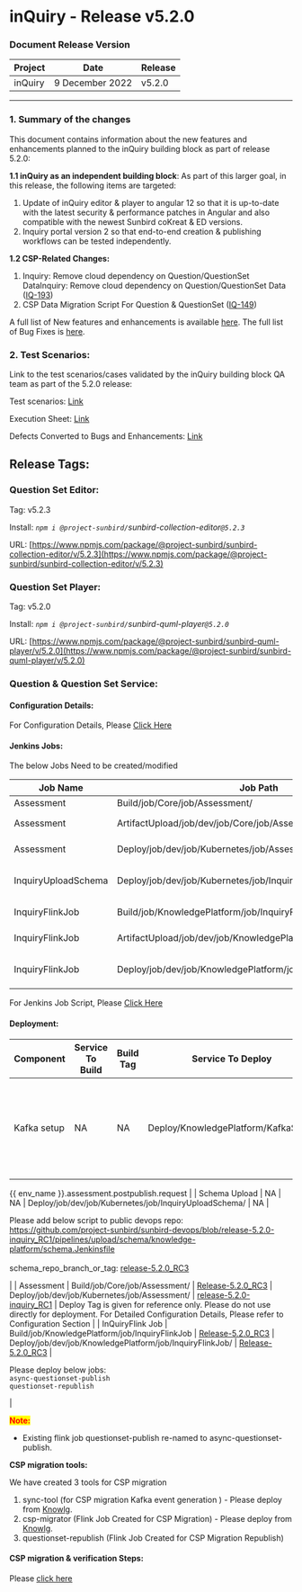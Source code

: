# inQuiry - Release v5.2.0

### Document Release Version

| Project | Date            | Release |
| ------- | --------------- | ------- |
| inQuiry | 9 December 2022 | v5.2.0  |

****

### **1. Summary of the changes**

This document contains information about the new features and enhancements planned to the inQuiry building block as part of release 5.2.0:

**1.1 inQuiry as an independent building block**: As part of this larger goal, in this release, the following items are targeted:

1. Update of inQuiry editor & player to angular 12 so that it is up-to-date with the latest security & performance patches in Angular and also compatible with the newest Sunbird coKreat & ED versions.
2. Inquiry portal version 2 so that end-to-end creation & publishing workflows can be tested independently.&#x20;

**1.2 CSP-Related Changes:**

1. Inquiry: Remove cloud dependency on Question/QuestionSet DataInquiry: Remove cloud dependency on Question/QuestionSet Data ([IQ-193](https://project-sunbird.atlassian.net/browse/IQ-193))
2. CSP Data Migration Script For Question & QuestionSet ([IQ-149](https://project-sunbird.atlassian.net/browse/IQ-149))

A full list of New features and enhancements is available [here](https://project-sunbird.atlassian.net/issues/?filter=12655). The full list of Bug Fixes is [here](https://project-sunbird.atlassian.net/issues/?filter=12655\&jql=project%20%3D%20IQ%20AND%20issuetype%20%3D%20Bug%20AND%20labels%20%3D%20QA\_Required%20AND%20%22Contributor%20Type%5BSelect%20List%20\(cascading\)%5D%22%20in%20cascadeOption\(10441%2C%2010443\)%20AND%20Sprint%20in%20\(281%2C%20280\)%20ORDER%20BY%20created%20DESC).

### **2. Test Scenarios:**

Link to the test scenarios/cases validated by the inQuiry building block QA team as part of the 5.2.0 release:&#x20;

Test scenarios: [Link](https://project-sunbird.atlassian.net/wiki/spaces/SunbirdinQuiry/pages/3242328065/Inquiry+5.2+Test+Scenarios)

Execution Sheet: [Link](https://docs.google.com/spreadsheets/d/1Vbw9bIMO\_bGs4GawSqTkKfvuzDuo7R9wzQRWtBE359M/edit#gid=0)

Defects Converted to Bugs and Enhancements: [Link](https://project-sunbird.atlassian.net/issues/?filter=12681)



## Release Tags:

### Question Set **Editor**:

Tag: v5.2.3

Install: _`npm i @project-sunbird/`sunbird-collection-editor`@5.2.3`_

URL: [https://www.npmjs.com/package/@project-sunbird/sunbird-collection-editor/v/5.2.3](https://www.npmjs.com/package/@project-sunbird/sunbird-collection-editor/v/5.2.3)

### Question Set Player:

Tag: v5.2.0

Install: _`npm i @project-sunbird/`sunbird-quml-player`@5.2.0`_

URL: [https://www.npmjs.com/package/@project-sunbird/sunbird-quml-player/v/5.2.0](https://www.npmjs.com/package/@project-sunbird/sunbird-quml-player/v/5.2.0)

### Question & Question Set Service:

#### Configuration Details:

For Configuration Details, Please [Click Here](https://project-sunbird.atlassian.net/wiki/spaces/SBDES/pages/3259138061/inQuiry+Release-5.2.0+Configuration+details)

#### Jenkins Jobs:

The below Jobs Need to be created/modified

| Job Name            | Job Path                                                         | Description          |
| ------------------- | ---------------------------------------------------------------- | -------------------- |
| Assessment          | Build/job/Core/job/Assessment/                                   | Build Job            |
| Assessment          | ArtifactUpload/job/dev/job/Core/job/Assessment/                  | Artifact Upload Job  |
| Assessment          | Deploy/job/dev/job/Kubernetes/job/Assessment/                    | Deployment Job       |
| InquiryUploadSchema | Deploy/job/dev/job/Kubernetes/job/InquiryUploadSchema/           | Upload Schema Job    |
| InquiryFlinkJob     | Build/job/KnowledgePlatform/job/InquiryFlinkJob                  | Flink Build Job      |
| InquiryFlinkJob     | ArtifactUpload/job/dev/job/KnowledgePlatform/job/InquiryFlinkJob | Artifact Upload Job  |
| InquiryFlinkJob     | Deploy/job/dev/job/KnowledgePlatform/job/InquiryFlinkJob/        | Flink Deployment Job |

For Jenkins Job Script, Please [Click Here](https://github.com/Sunbird-inQuiry/inquiry-api-service/tree/release-5.2.0/scripts/jenkins-jobs)

#### Deployment:

| Component        | Service To Build                                | Build Tag                                                                                            | Service To Deploy                                         | Deploy Tag                                                                                                      | Comment                                                                                                                                                                                                                                                                                                                                                                                                                                                                                                               |
| ---------------- | ----------------------------------------------- | ---------------------------------------------------------------------------------------------------- | --------------------------------------------------------- | --------------------------------------------------------------------------------------------------------------- | --------------------------------------------------------------------------------------------------------------------------------------------------------------------------------------------------------------------------------------------------------------------------------------------------------------------------------------------------------------------------------------------------------------------------------------------------------------------------------------------------------------------- |
| Kafka setup      | NA                                              | NA                                                                                                   | Deploy/KnowledgePlatform/KafkaSetup                       | NA                                                                                                              | <p>Please add below kafka topic under processing kafka cluster with num_of_partitions=1 &#x26; replication_factor=1:</p><pre><code>{{ env_name }}.assessment.republish.request
{{ env_name }}.assessment.postpublish.request
</code></pre>                                                                                                                                                                                                                                                                            |
| Schema Upload    | NA                                              | NA                                                                                                   | Deploy/job/dev/job/Kubernetes/job/InquiryUploadSchema/    | NA                                                                                                              | <p>Please add below script to public devops repo: <br><a href="https://github.com/project-sunbird/sunbird-devops/blob/release-5.2.0-inquiry_RC1/pipelines/upload/schema/knowledge-platform/schema.Jenkinsfile">https://github.com/project-sunbird/sunbird-devops/blob/release-5.2.0-inquiry_RC1/pipelines/upload/schema/knowledge-platform/schema.Jenkinsfile</a><br><br>schema_repo_branch_or_tag: <a href="https://github.com/Sunbird-inQuiry/inquiry-api-service/tree/release-5.2.0_RC3">release-5.2.0_RC3</a></p> |
| Assessment       | Build/job/Core/job/Assessment/                  | [Release-5.2.0\_RC3](https://github.com/Sunbird-inQuiry/inquiry-api-service/tree/release-5.2.0\_RC3) | Deploy/job/dev/job/Kubernetes/job/Assessment/             | [release-5.2.0-inquiry\_RC1](https://github.com/project-sunbird/sunbird-devops/tree/release-5.2.0-inquiry\_RC1) | Deploy Tag is given for reference only. Please do not use directly for deployment. For Detailed Configuration Details, Please refer to Configuration Section                                                                                                                                                                                                                                                                                                                                                          |
| InQuiryFlink Job | Build/job/KnowledgePlatform/job/InquiryFlinkJob | [Release-5.2.0\_RC3](https://github.com/Sunbird-inQuiry/data-pipeline/tree/release-5.2.0\_RC3)       | Deploy/job/dev/job/KnowledgePlatform/job/InquiryFlinkJob/ | [Release-5.2.0\_RC3](https://github.com/Sunbird-inQuiry/data-pipeline/tree/release-5.2.0\_RC3)                  | <p>Please deploy below jobs:<br><code>async-questionset-publish</code><br><code>questionset-republish</code></p>                                                                                                                                                                                                                                                                                                                                                                                                      |

<mark style="color:red;">**Note:**</mark>&#x20;

* Existing flink job questionset-publish re-named to async-questionset-publish.

**CSP migration tools:**

We have created 3 tools for CSP migration&#x20;

1. sync-tool (for CSP migration Kafka event generation ) - Please deploy from [Knowlg](https://knowlg.sunbird.org/use/release-notes/release-5.2.0-ongoing).
2. csp-migrator (Flink Job Created for CSP Migration) - Please deploy from [Knowlg](https://knowlg.sunbird.org/use/release-notes/release-5.2.0-ongoing).
3. questionset-republish (Flink Job Created for CSP Migration Republish)

#### CSP migration & verification Steps:

Please [click here](https://project-sunbird.atlassian.net/wiki/spaces/SBDES/pages/3259105331/inQuiry+CSP+migration+verification+steps)


